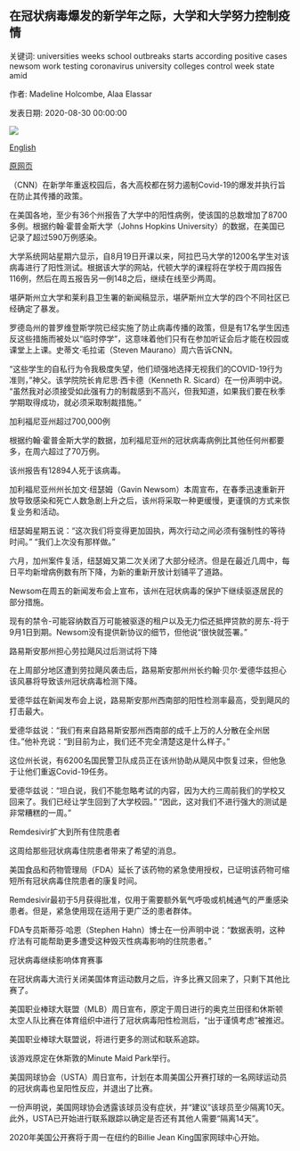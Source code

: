 ## 在冠状病毒爆发的新学年之际，大学和大学努力控制疫情

关键词: universities weeks school outbreaks starts according positive cases newsom work testing coronavirus university colleges control week state amid

作者: Madeline Holcombe, Alaa Elassar

发表日期: 2020-08-30 00:00:00

![](https://cdn.cnn.com/cnnnext/dam/assets/200830014302-alabama-students-return-0815-super-tease.jpg)

[English](Colleges%20and%20universities%20work%20to%20control%20outbreaks%20as%20a%20new%20school%20year%20starts%20amid%20coronavirus.md)

[原网页](https://edition.cnn.com/2020/08/30/health/us-coronavirus-sunday/index.html)

（CNN）在新学年重返校园后，各大高校都在努力遏制Covid-19的爆发并执行旨在防止其传播的政策。

在美国各地，至少有36个州报告了大学中的阳性病例，使该国的总数增加了8700多例。根据约翰·霍普金斯大学（Johns Hopkins University）的数据，在美国已记录了超过590万例感染。

大学系统网站星期六显示，自8月19日开课以来，阿拉巴马大学的1200名学生对该病毒进行了阳性测试。根据该大学的网站，代顿大学的课程将在学校于周四报告116例，然后在周五报告另一例148之后，继续在线至少两周。

堪萨斯州立大学和莱利县卫生署的新闻稿显示，堪萨斯州立大学的四个不同社区已经确定了暴发。

罗德岛州的普罗维登斯学院已经实施了防止病毒传播的政策，但是有17名学生因违反这些措施而被处以“临时停学”，这意味着他们只有在参加听证会后才能在校园或课堂上上课。史蒂文·毛拉诺（Steven Maurano）周六告诉CNN。

“这些学生的自私行为令我极度失望，他们顽强地选择无视我们的COVID-19行为准则，”神父。该学院院长肯尼思·西卡德（Kenneth R. Sicard）在一份声明中说。 “虽然我对必须接受如此强有力的制裁感到不高兴，但我知道，如果我们要在秋季学期取得成功，就必须采取制裁措施。”

加利福尼亚州超过700,000例

根据约翰·霍普金斯大学的数据，加利福尼亚州的冠状病毒病例比其他任何州都要多，在周六超过了70万例。

该州报告有12894人死于该病毒。

加利福尼亚州州长加文·纽瑟姆（Gavin Newsom）本周宣布，在春季迅速重新开放导致感染和死亡人数急剧上升之后，该州将采取一种更缓慢，更谨慎的方式来恢复业务和活动。

纽瑟姆星期五说：“这次我们将变得更加固执，两次行动之间必须有强制性的等待时间。” “我们上次没有那样做。”

六月，加州案件复活，纽瑟姆又第二次关闭了大部分经济。但是在最近几周中，每日平均新增病例数有所下降，为新的重新开放计划铺平了道路。

Newsom在周五的新闻发布会上宣布，该州在冠状病毒的保护下继续驱逐居民的部分措施。

现有的禁令-可能容纳数百万可能被驱逐的租户以及无力偿还抵押贷款的房东-将于9月1日到期。Newsom没有提供新协议的细节，但他说“很快就签署。”

路易斯安那州担心劳拉飓风过后测试将下降

在上周部分地区遭到劳拉飓风袭击后，路易斯安那州州长约翰·贝尔·爱德华兹担心该风暴将导致该州冠状病毒检测下降。

爱德华兹在新闻发布会上说，路易斯安那州西南部的阳性检测率最高，受到飓风的打击最大。

爱德华兹说：“我们有来自路易斯安那州西南部的成千上万的人分散在全州居住。”他补充说：“到目前为止，我们还不完全清楚这是什么样子。”

这位州长说，有6200名国民警卫队成员正在该州协助从飓风中恢复过来，但他急于让他们重返Covid-19任务。

爱德华兹说：“坦白说，我们不能忽略考试的内容，因为大约三周前我们的学校又回来了。我们已经让学生回到了大学校园。” “因此，这对我们不进行强大的测试是非常糟糕的一周。”

Remdesivir扩大到所有住院患者

这周给那些冠状病毒住院患者带来了希望的消息。

美国食品和药物管理局（FDA）延长了该药物的紧急使用授权，已证明该药物可缩短所有冠状病毒住院患者的康复时间。

Remdesivir最初于5月获得批准，仅用于需要额外氧气呼吸或机械通气的严重感染患者。但是，紧急使用现在适用于更广泛的患者群体。

FDA专员斯蒂芬·哈恩（Stephen Hahn）博士在一份声明中说：“数据表明，这种疗法有可能帮助更多遭受这种毁灭性病毒影响的住院患者。”

冠状病毒继续影响体育赛事

在冠状病毒大流行关闭美国体育运动数月之后，许多比赛又回来了，只剩下其他比赛了。

美国职业棒球大联盟（MLB）周日宣布，原定于周日进行的奥克兰田径和休斯顿太空人队比赛在体育组织中进行了冠状病毒阳性检测后，“出于谨慎考虑”被推迟。

美国职业棒球大联盟说，将进行更多的测试和联系追踪。

该游戏原定在休斯敦的Minute Maid Park举行。

美国网球协会（USTA）周日宣布，计划在本周美国公开赛打球的一名网球运动员的冠状病毒也呈阳性反应，并退出了比赛。

一份声明说，美国网球协会透露该球员没有症状，并“建议”该球员至少隔离10天。此外，USTA已开始进行联系跟踪以确定是否还有其他人需要“隔离14天”。

2020年美国公开赛将于周一在纽约的Billie Jean King国家网球中心开始。